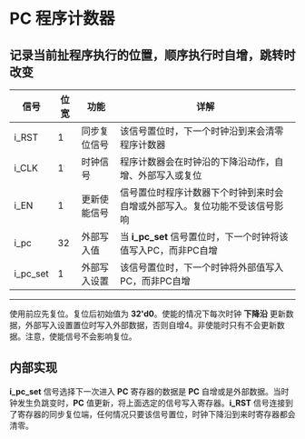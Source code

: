 # PC 程序计数器
## 记录当前扯程序执行的位置，顺序执行时自增，跳转时改变 

|信号|位宽|功能|详解|
|---|---|---|---|
|i_RST|1|同步复位信号|该信号置位时，下一个时钟沿到来会清零程序计数器|
|i_CLK|1|时钟信号|程序计数器会在时钟沿的下降沿动作，自增、外部写入或复位|
|i_EN|1|更新使能信号|信号置位时程序计数器下个时钟到来时会自增或外部写入。复位功能不受该信号影响|
|i_pc|32|外部写入值|当 **i_pc_set** 信号置位时，下一个时钟将该值写入PC，而非PC自增|
|i_pc_set|1|外部写入设置|该信号置位时，下一个时钟将外部值写入PC，而非PC自增|
---
使用前应先复位。复位后初始值为 **32'd0**。使能的情况下每次时钟 **下降沿** 更新数据，外部写入设置置位时写入外部数据，否则自增4。非使能时只有不会更新数据。注意，使能信号不会影响复位。

## 内部实现
**i_pc_set** 信号选择下一次进入 **PC** 寄存器的数据是 **PC** 自增或是外部数据。当时钟发生负跳变时，**PC** 值更新，将上面选定的信号写入寄存器。**i_RST** 信号连接到了寄存器的同步复位端，任何情况只要该信号置位，时钟下降沿到来时寄存器都会清零。

